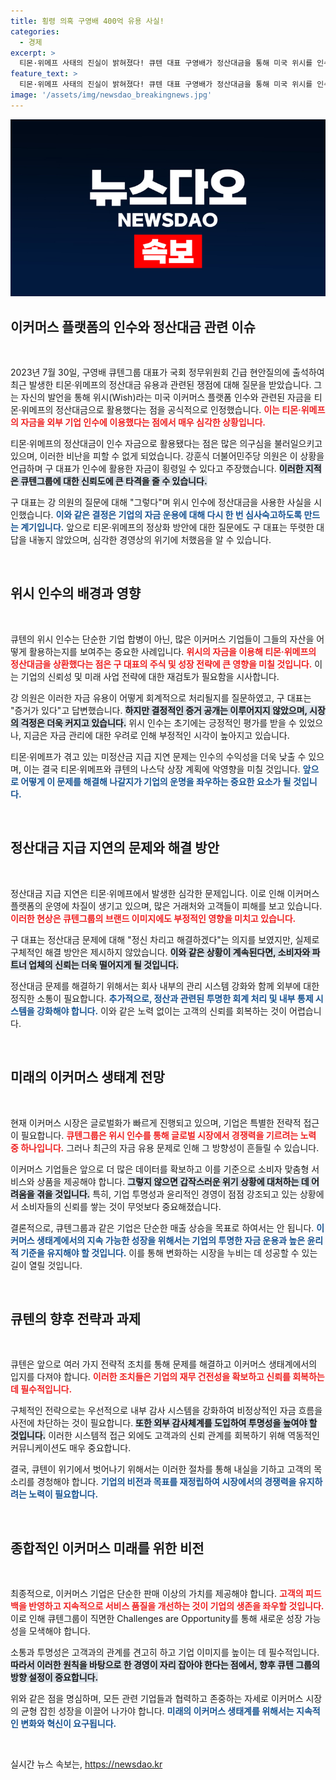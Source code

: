 ```yaml
---
title: 횡령 의혹 구영배 400억 유용 사실!
categories:
  - 경제
excerpt: >
  티몬·위메프 사태의 진실이 밝혀졌다! 큐텐 대표 구영배가 정산대금을 통해 미국 위시를 인수한 사실을 국회에서 인정하며, 자금 유용 논란에 휘말렸다. 그가 밝힌 상환 경과와 향후 계획은 무엇일까? 클릭해 자세히 알아보세요!
feature_text: >
  티몬·위메프 사태의 진실이 밝혀졌다! 큐텐 대표 구영배가 정산대금을 통해 미국 위시를 인수한 사실을 국회에서 인정하며, 자금 유용 논란에 휘말렸다. 그가 밝힌 상환 경과와 향후 계획은 무엇일까? 클릭해 자세히 알아보세요!
image: '/assets/img/newsdao_breakingnews.jpg'
---
```


<p><img src="/assets/img/newsdao_breakingnews.jpg" alt="ontimetimes 속보" /></p>

<h2 data-ke-size="size26">이커머스 플랫폼의 인수와 정산대금 관련 이슈</h2> 

<p data-ke-size="size16">&nbsp;</p>

<p>2023년 7월 30일, 구영배 큐텐그룹 대표가 국회 정무위원회 긴급 현안질의에 출석하여 최근 발생한 티몬·위메프의 정산대금 유용과 관련된 쟁점에 대해 질문을 받았습니다. 그는 자신의 발언을 통해 위시(Wish)라는 미국 이커머스 플랫폼 인수와 관련된 자금을 티몬·위메프의 정산대금으로 활용했다는 점을 공식적으로 인정했습니다. <b><span style="color: #ee2323;">이는 티몬·위메프의 자금을 외부 기업 인수에 이용했다는 점에서 매우 심각한 상황입니다.</span></b></p>

<p>티몬·위메프의 정산대금이 인수 자금으로 활용됐다는 점은 많은 의구심을 불러일으키고 있으며, 이러한 비난을 피할 수 없게 되었습니다. 강훈식 더불어민주당 의원은 이 상황을 언급하며 구 대표가 인수에 활용한 자금이 횡령일 수 있다고 주장했습니다. <b><span style="background-color: #21538527;">이러한 지적은 큐텐그룹에 대한 신뢰도에 큰 타격을 줄 수 있습니다.</span></b> </p>

<p>구 대표는 강 의원의 질문에 대해 "그렇다"며 위시 인수에 정산대금을 사용한 사실을 시인했습니다. <b><span style="color: #1a5490;">이와 같은 결정은 기업의 자금 운용에 대해 다시 한 번 심사숙고하도록 만드는 계기입니다.</span></b> 앞으로 티몬·위메프의 정상화 방안에 대한 질문에도 구 대표는 뚜렷한 대답을 내놓지 않았으며, 심각한 경영상의 위기에 처했음을 알 수 있습니다.</p>

<p data-ke-size="size16">&nbsp;</p>

<h2 data-ke-size="size26">위시 인수의 배경과 영향</h2>

<p data-ke-size="size16">&nbsp;</p>

<p>큐텐의 위시 인수는 단순한 기업 합병이 아닌, 많은 이커머스 기업들이 그들의 자산을 어떻게 활용하는지를 보여주는 중요한 사례입니다. <b><span style="color: #ee2323;">위시의 자금을 이용해 티몬·위메프의 정산대금을 상환했다는 점은 구 대표의 주식 및 성장 전략에 큰 영향을 미칠 것입니다.</span></b> 이는 기업의 신뢰성 및 미래 사업 전략에 대한 재검토가 필요함을 시사합니다.</p>

<p>강 의원은 이러한 자금 유용이 어떻게 회계적으로 처리될지를 질문하였고, 구 대표는 "증거가 있다"고 답변했습니다. <b><span style="background-color: #21538527;">하지만 결정적인 증거 공개는 이루어지지 않았으며, 시장의 걱정은 더욱 커지고 있습니다.</span></b> 위시 인수는 초기에는 긍정적인 평가를 받을 수 있었으나, 지금은 자금 관리에 대한 우려로 인해 부정적인 시각이 높아지고 있습니다.</p>

<p>티몬·위메프가 겪고 있는 미정산금 지급 지연 문제는 인수의 수익성을 더욱 낮출 수 있으며, 이는 결국 티몬·위메프와 큐텐의 나스닥 상장 계획에 악영향을 미칠 것입니다. <b><span style="color: #1a5490;">앞으로 어떻게 이 문제를 해결해 나갈지가 기업의 운명을 좌우하는 중요한 요소가 될 것입니다.</span></b></p>

<p data-ke-size="size16">&nbsp;</p>

<h2 data-ke-size="size26">정산대금 지급 지연의 문제와 해결 방안</h2>

<p data-ke-size="size16">&nbsp;</p>

<p>정산대금 지급 지연은 티몬·위메프에서 발생한 심각한 문제입니다. 이로 인해 이커머스 플랫폼의 운영에 차질이 생기고 있으며, 많은 거래처와 고객들이 피해를 보고 있습니다. <b><span style="color: #ee2323;">이러한 현상은 큐텐그룹의 브랜드 이미지에도 부정적인 영향을 미치고 있습니다.</span></b></p>

<p>구 대표는 정산대금 문제에 대해 "정신 차리고 해결하겠다"는 의지를 보였지만, 실제로 구체적인 해결 방안은 제시하지 않았습니다. <b><span style="background-color: #21538527;">이와 같은 상황이 계속된다면, 소비자와 파트너 업체의 신뢰는 더욱 떨어지게 될 것입니다.</span></b> </p>

<p>정산대금 문제를 해결하기 위해서는 회사 내부의 관리 시스템 강화와 함께 외부에 대한 정직한 소통이 필요합니다. <b><span style="color: #1a5490;">추가적으로, 정산과 관련된 투명한 회계 처리 및 내부 통제 시스템을 강화해야 합니다.</span></b> 이와 같은 노력 없이는 고객의 신뢰를 회복하는 것이 어렵습니다.</p>

<p data-ke-size="size16">&nbsp;</p>

<h2 data-ke-size="size26">미래의 이커머스 생태계 전망</h2>

<p data-ke-size="size16">&nbsp;</p>

<p>현재 이커머스 시장은 글로벌화가 빠르게 진행되고 있으며, 기업은 특별한 전략적 접근이 필요합니다. <b><span style="color: #ee2323;">큐텐그룹은 위시 인수를 통해 글로벌 시장에서 경쟁력을 기르려는 노력 중 하나입니다.</span></b> 그러나 최근의 자금 유용 문제로 인해 그 방향성이 흔들릴 수 있습니다. </p>

<p>이커머스 기업들은 앞으로 더 많은 데이터를 확보하고 이를 기준으로 소비자 맞춤형 서비스와 상품을 제공해야 합니다. <b><span style="background-color: #21538527;">그렇지 않으면 갑작스러운 위기 상황에 대처하는 데 어려움을 겪을 것입니다.</span></b> 특히, 기업 투명성과 윤리적인 경영이 점점 강조되고 있는 상황에서 소비자들의 신뢰를 쌓는 것이 무엇보다 중요해졌습니다.</p>

<p>결론적으로, 큐텐그룹과 같은 기업은 단순한 매출 상승을 목표로 하여서는 안 됩니다. <b><span style="color: #1a5490;">이커머스 생태계에서의 지속 가능한 성장을 위해서는 기업의 투명한 자금 운용과 높은 윤리적 기준을 유지해야 할 것입니다.</span></b> 이를 통해 변화하는 시장을 누비는 데 성공할 수 있는 길이 열릴 것입니다.</p>

<p data-ke-size="size16">&nbsp;</p>

<h2 data-ke-size="size26">큐텐의 향후 전략과 과제</h2>

<p data-ke-size="size16">&nbsp;</p>

<p>큐텐은 앞으로 여러 가지 전략적 조치를 통해 문제를 해결하고 이커머스 생태계에서의 입지를 다져야 합니다. <b><span style="color: #ee2323;">이러한 조치들은 기업의 재무 건전성을 확보하고 신뢰를 회복하는 데 필수적입니다.</span></b></p>

<p>구체적인 전략으로는 우선적으로 내부 감사 시스템을 강화하여 비정상적인 자금 흐름을 사전에 차단하는 것이 필요합니다. <b><span style="background-color: #21538527;">또한 외부 감사체계를 도입하여 투명성을 높여야 할 것입니다.</span></b> 이러한 시스템적 접근 외에도 고객과의 신뢰 관계를 회복하기 위해 역동적인 커뮤니케이션도 매우 중요합니다. </p>

<p>결국, 큐텐이 위기에서 벗어나기 위해서는 이러한 절차를 통해 내실을 기하고 고객의 목소리를 경청해야 합니다. <b><span style="color: #1a5490;">기업의 비전과 목표를 재정립하여 시장에서의 경쟁력을 유지하려는 노력이 필요합니다.</span></b> </p>

<p data-ke-size="size16">&nbsp;</p>

<h2 data-ke-size="size26">종합적인 이커머스 미래를 위한 비전</h2>

<p data-ke-size="size16">&nbsp;</p>

<p>최종적으로, 이커머스 기업은 단순한 판매 이상의 가치를 제공해야 합니다. <b><span style="color: #ee2323;">고객의 피드백을 반영하고 지속적으로 서비스 품질을 개선하는 것이 기업의 생존을 좌우할 것입니다.</span></b> 이로 인해 큐텐그룹이 직면한 Challenges are Opportunity를 통해 새로운 성장 가능성을 모색해야 합니다.</p>

<p>소통과 투명성은 고객과의 관계를 견고히 하고 기업 이미지를 높이는 데 필수적입니다. <b><span style="background-color: #21538527;">따라서 이러한 원칙을 바탕으로 한 경영이 자리 잡아야 한다는 점에서, 향후 큐텐 그룹의 방향 설정이 중요합니다.</span></b> </p>

<p>위와 같은 점을 명심하며, 모든 관련 기업들과 협력하고 존중하는 자세로 이커머스 시장의 균형 잡힌 성장을 이끌어 나가야 합니다. <b><span style="color: #1a5490;">미래의 이커머스 생태계를 위해서는 지속적인 변화와 혁신이 요구됩니다.</span></b></p>

<p data-ke-size="size16">&nbsp;</p>
실시간 뉴스 속보는, <a href="https://newsdao.kr" rel="dofollow">https://newsdao.kr</a>


